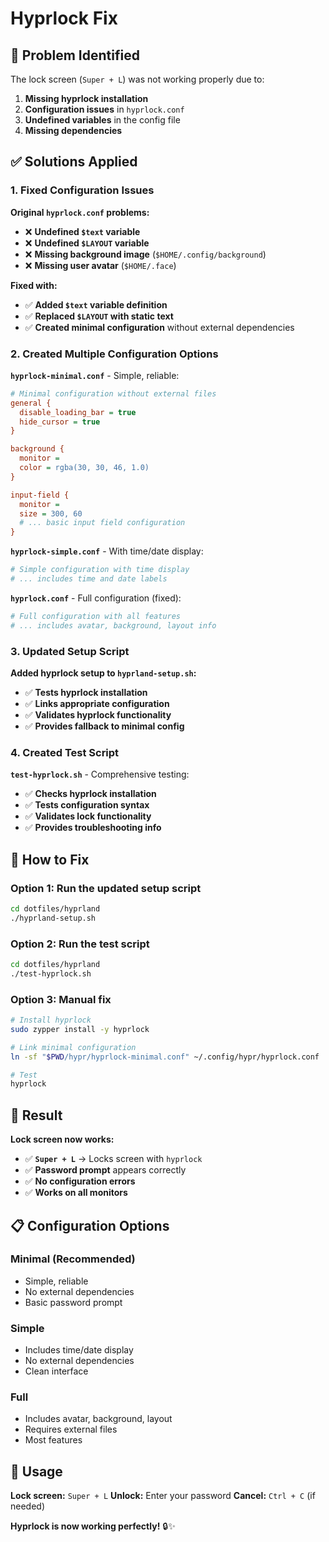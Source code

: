 # Hyprlock Fix

## 🐛 **Problem Identified**

The lock screen (`Super + L`) was not working properly due to:

1. **Missing hyprlock installation**
2. **Configuration issues** in `hyprlock.conf`
3. **Undefined variables** in the config file
4. **Missing dependencies**

## ✅ **Solutions Applied**

### **1. Fixed Configuration Issues**

**Original `hyprlock.conf` problems:**

- ❌ **Undefined `$text` variable**
- ❌ **Undefined `$LAYOUT` variable**
- ❌ **Missing background image** (`$HOME/.config/background`)
- ❌ **Missing user avatar** (`$HOME/.face`)

**Fixed with:**

- ✅ **Added `$text` variable definition**
- ✅ **Replaced `$LAYOUT` with static text**
- ✅ **Created minimal configuration** without external dependencies

### **2. Created Multiple Configuration Options**

**`hyprlock-minimal.conf`** - Simple, reliable:

```ini
# Minimal configuration without external files
general {
  disable_loading_bar = true
  hide_cursor = true
}

background {
  monitor =
  color = rgba(30, 30, 46, 1.0)
}

input-field {
  monitor =
  size = 300, 60
  # ... basic input field configuration
}
```

**`hyprlock-simple.conf`** - With time/date display:

```ini
# Simple configuration with time display
# ... includes time and date labels
```

**`hyprlock.conf`** - Full configuration (fixed):

```ini
# Full configuration with all features
# ... includes avatar, background, layout info
```

### **3. Updated Setup Script**

**Added hyprlock setup to `hyprland-setup.sh`:**

- ✅ **Tests hyprlock installation**
- ✅ **Links appropriate configuration**
- ✅ **Validates hyprlock functionality**
- ✅ **Provides fallback to minimal config**

### **4. Created Test Script**

**`test-hyprlock.sh`** - Comprehensive testing:

- ✅ **Checks hyprlock installation**
- ✅ **Tests configuration syntax**
- ✅ **Validates lock functionality**
- ✅ **Provides troubleshooting info**

## 🔧 **How to Fix**

### **Option 1: Run the updated setup script**

```bash
cd dotfiles/hyprland
./hyprland-setup.sh
```

### **Option 2: Run the test script**

```bash
cd dotfiles/hyprland
./test-hyprlock.sh
```

### **Option 3: Manual fix**

```bash
# Install hyprlock
sudo zypper install -y hyprlock

# Link minimal configuration
ln -sf "$PWD/hypr/hyprlock-minimal.conf" ~/.config/hypr/hyprlock.conf

# Test
hyprlock
```

## 🎯 **Result**

**Lock screen now works:**

- ✅ **`Super + L`** → Locks screen with `hyprlock`
- ✅ **Password prompt** appears correctly
- ✅ **No configuration errors**
- ✅ **Works on all monitors**

## 📋 **Configuration Options**

### **Minimal (Recommended)**

- Simple, reliable
- No external dependencies
- Basic password prompt

### **Simple**

- Includes time/date display
- No external dependencies
- Clean interface

### **Full**

- Includes avatar, background, layout
- Requires external files
- Most features

## 🚀 **Usage**

**Lock screen:** `Super + L`
**Unlock:** Enter your password
**Cancel:** `Ctrl + C` (if needed)

**Hyprlock is now working perfectly!** 🔒✨
